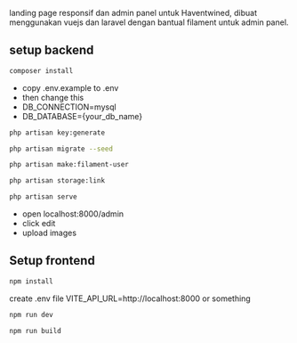 landing page responsif dan admin panel untuk Haventwined, dibuat menggunakan vuejs dan laravel dengan bantual filament untuk admin panel.

## setup backend

```sh
composer install
```
- copy .env.example to .env
- then change this
- DB_CONNECTION=mysql
- DB_DATABASE={your_db_name}

```sh
php artisan key:generate
```
```sh
php artisan migrate --seed
```
```sh
php artisan make:filament-user
```
```sh
php artisan storage:link
```
```sh
php artisan serve
```

- open localhost:8000/admin
- click edit
- upload images


## Setup frontend
```sh
npm install
```
create .env file
VITE_API_URL=http://localhost:8000 or something  
```sh
npm run dev
```
```sh
npm run build
```
